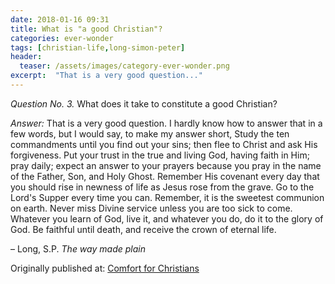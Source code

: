 ```yaml
---
date: 2018-01-16 09:31
title: What is "a good Christian"?
categories: ever-wonder
tags: [christian-life,long-simon-peter]
header:
  teaser: /assets/images/category-ever-wonder.png
excerpt:  "That is a very good question..."
---
```


_Question No. 3._ What does it take to constitute a good Christian? 

_Answer:_ That is a very good question. I hardly know how to answer that in a few words, but I would say, to make my answer short, Study the ten commandments until you find out your sins; then flee to Christ and ask His forgiveness. Put your trust in the true and living God, having faith in Him; pray daily; expect an answer to your prayers because you pray in the name of the Father, Son, and Holy Ghost. Remember His covenant every day that you should rise in newness of life as Jesus rose from the grave. Go to the Lord's Supper every time you can. Remember, it is the sweetest communion on earth. Never miss Divine service unless you are too sick to come. Whatever you learn of God, live it, and whatever you do, do it to the glory of God. Be faithful until death, and receive the crown of eternal life. 

– Long, S.P. _The way made plain_

 
<div>Originally published at: <a href='http://www.alecsatin.com/'>Comfort for Christians</a></div>

